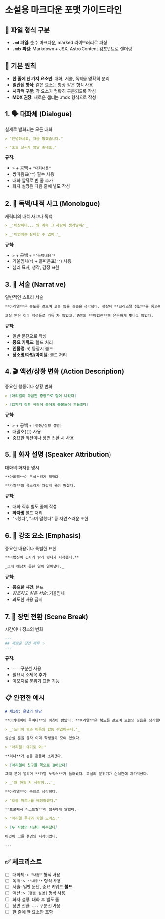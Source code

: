 # 소설용 마크다운 포맷 가이드라인

## 📁 파일 형식 구분

- **`.md` 파일**: 순수 마크다운, marked 라이브러리로 파싱
- **`.mdx` 파일**: Markdown + JSX, Astro Content 컴포넌트로 렌더링

## 📝 기본 원칙

- **한 줄에 한 가지 요소만**: 대화, 서술, 독백을 명확히 분리
- **일관된 형식**: 같은 요소는 항상 같은 형식 사용
- **시각적 구분**: 각 요소가 명확히 구분되도록 작성
- **MDX 권장**: 새로운 챕터는 .mdx 형식으로 작성

## 1. 🗣️ 대화체 (Dialogue)

실제로 발화되는 모든 대화

```markdown
> "안녕하세요, 처음 뵙겠습니다."

> "오늘 날씨가 정말 좋네요."
```

**규칙:**

- `>` + 공백 + `"대화내용"`
- 쌍따옴표(`""`) 필수 사용
- 대화 앞뒤로 빈 줄 추가
- 화자 설명은 다음 줄에 별도 작성

## 2. 💭 독백/내적 사고 (Monologue)

캐릭터의 내적 사고나 독백

```markdown
> _'이상하다... 왜 계속 그 사람이 생각날까?'_

> _'이번에는 실패할 수 없어.'_
```

**규칙:**

- `>` + 공백 + `*'독백내용'*`
- 기울임체(`*`) + 홑따옴표(`''`) 사용
- 심리 묘사, 생각, 감정 표현

## 3. 📖 서술 (Narrative)

일반적인 스토리 서술

```markdown
**아리엘**은 복도를 걸으며 오늘 있을 실습을 생각했다. 햇살이 **크리스털 첨탑**을 통과하며 무지개빛으로 흩어졌다.

교실 안은 이미 학생들로 가득 차 있었고, 중앙의 **마법진**이 은은하게 빛나고 있었다.
```

**규칙:**

- 일반 문단으로 작성
- **중요 키워드**: 볼드 처리
- **인물명**: 첫 등장시 볼드
- **장소명/마법/아이템**: 볼드 처리

## 4. 🎬 액션/상황 변화 (Action Description)

중요한 행동이나 상황 변화

```markdown
> [아리엘이 마법진 중앙으로 걸어 나갔다]

> [갑자기 강한 바람이 불어와 촛불들이 흔들렸다]
```

**규칙:**

- `>` + 공백 + `[행동/상황 설명]`
- 대괄호(`[]`) 사용
- 중요한 액션이나 장면 전환 시 사용

## 5. 📢 화자 설명 (Speaker Attribution)

대화의 화자를 명시

```markdown
**아리엘**이 조심스럽게 말했다.

**카엘**의 목소리가 차갑게 울려 퍼졌다.
```

**규칙:**

- 대화 직후 별도 줄에 작성
- **화자명** 볼드 처리
- "~했다", "~며 말했다" 등 자연스러운 표현

## 6. 🎯 강조 요소 (Emphasis)

중요한 내용이나 특별한 표현

```markdown
**마법진이 갑자기 밝게 빛나기 시작했다.**

_그때 예상치 못한 일이 일어났다._
```

**규칙:**

- **중요한 사건**: 볼드
- _강조하고 싶은 서술_: 기울임체
- 과도한 사용 금지

## 7. 🔄 장면 전환 (Scene Break)

시간이나 장소의 변화

```markdown
---
## 새로운 장면 제목 ✨
---
```

**규칙:**

- `---` 구분선 사용
- 필요시 소제목 추가
- 이모지로 분위기 표현 가능

## 📋 완전한 예시

```markdown
# 제1장: 운명의 만남

**아카데미아 루미나**의 아침이 밝았다. **아리엘**은 복도를 걸으며 오늘의 실습을 생각했다.

> _'드디어 빛과 어둠의 합동 수업이구나.'_

실습실 문을 열자 이미 학생들이 모여 있었다.

> "아리엘! 여기로 와!"

**리나**가 손을 흔들며 소리쳤다.

> [아리엘이 친구들 쪽으로 걸어갔다]

그때 문이 열리며 **카엘 노익스**가 들어왔다. 교실의 분위기가 순식간에 차가워졌다.

> _'왜 하필 저 사람이...'_

**아리엘**이 속으로 생각했다.

> "오늘 파트너를 배정하겠다."

**프로페서 아스트랄**이 엄숙하게 말했다.

> "아리엘 루나와 카엘 노익스."

> [두 사람의 시선이 마주쳤다]

이것이 그들 운명의 시작이었다.

---
```

## ✅ 체크리스트

- [ ] 대화체: `> "내용"` 형식 사용
- [ ] 독백: `> *'내용'*` 형식 사용
- [ ] 서술: 일반 문단, 중요 키워드 **볼드**
- [ ] 액션: `> [행동 설명]` 형식 사용
- [ ] 화자 설명: 대화 후 별도 줄
- [ ] 장면 전환: `---` 구분선 사용
- [ ] 한 줄에 한 요소만 포함

